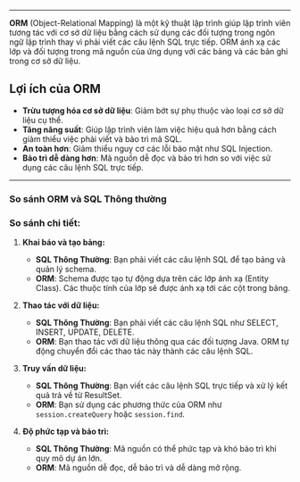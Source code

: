 
---

**ORM** (Object-Relational Mapping) là một kỹ thuật lập trình giúp lập trình viên tương tác với cơ sở dữ liệu bằng cách sử dụng các đối tượng trong ngôn ngữ lập trình thay vì phải viết các câu lệnh SQL trực tiếp. ORM ánh xạ các lớp và đối tượng trong mã nguồn của ứng dụng với các bảng và các bản ghi trong cơ sở dữ liệu.


## Lợi ích của ORM

- **Trừu tượng hóa cơ sở dữ liệu**: Giảm bớt sự phụ thuộc vào loại cơ sở dữ liệu cụ thể.
- **Tăng năng suất**: Giúp lập trình viên làm việc hiệu quả hơn bằng cách giảm thiểu việc phải viết và bảo trì mã SQL.
- **An toàn hơn**: Giảm thiểu nguy cơ các lỗi bảo mật như SQL Injection.
- **Bảo trì dễ dàng hơn**: Mã nguồn dễ đọc và bảo trì hơn so với việc sử dụng các câu lệnh SQL trực tiếp.

---

### So sánh ORM và SQL Thông thường

### So sánh chi tiết:

1. **Khai báo và tạo bảng:**
    
    - **SQL Thông Thường**: Bạn phải viết các câu lệnh SQL để tạo bảng và quản lý schema.
    - **ORM**: Schema được tạo tự động dựa trên các lớp ánh xạ (Entity Class). Các thuộc tính của lớp sẽ được ánh xạ tới các cột trong bảng.
2. **Thao tác với dữ liệu:**
    
    - **SQL Thông Thường**: Bạn phải viết các câu lệnh SQL như SELECT, INSERT, UPDATE, DELETE.
    - **ORM**: Bạn thao tác với dữ liệu thông qua các đối tượng Java. ORM tự động chuyển đổi các thao tác này thành các câu lệnh SQL.
3. **Truy vấn dữ liệu:**
    
    - **SQL Thông Thường**: Bạn viết các câu lệnh SQL trực tiếp và xử lý kết quả trả về từ ResultSet.
    - **ORM**: Bạn sử dụng các phương thức của ORM như `session.createQuery` hoặc `session.find`.
4. **Độ phức tạp và bảo trì:**
    
    - **SQL Thông Thường**: Mã nguồn có thể phức tạp và khó bảo trì khi quy mô dự án lớn.
    - **ORM**: Mã nguồn dễ đọc, dễ bảo trì và dễ dàng mở rộng.
